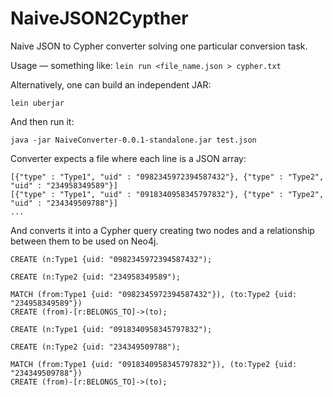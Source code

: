 # NaiveJSON2Cypther
Naive JSON to Cypher converter solving one particular conversion task.

Usage — something like:
`lein run <file_name.json > cypher.txt`

Alternatively, one can build an independent JAR:

`lein uberjar`

And then run it:

`java -jar NaiveConverter-0.0.1-standalone.jar test.json`

Converter expects a file where each line is a JSON array:
```
[{"type" : "Type1", "uid" : "0982345972394587432"}, {"type" : "Type2", "uid" : "234958349589"}]
[{"type" : "Type1", "uid" : "0918340958345797832"}, {"type" : "Type2", "uid" : "234349509788"}]
...
```

And converts it into a Cypher query creating two nodes and a relationship between them to be used on Neo4j. 
```
CREATE (n:Type1 {uid: "0982345972394587432");

CREATE (n:Type2 {uid: "234958349589");

MATCH (from:Type1 {uid: "0982345972394587432"}), (to:Type2 {uid: "234958349589"})
CREATE (from)-[r:BELONGS_TO]->(to);

CREATE (n:Type1 {uid: "0918340958345797832");

CREATE (n:Type2 {uid: "234349509788");

MATCH (from:Type1 {uid: "0918340958345797832"}), (to:Type2 {uid: "234349509788"})
CREATE (from)-[r:BELONGS_TO]->(to);
```
